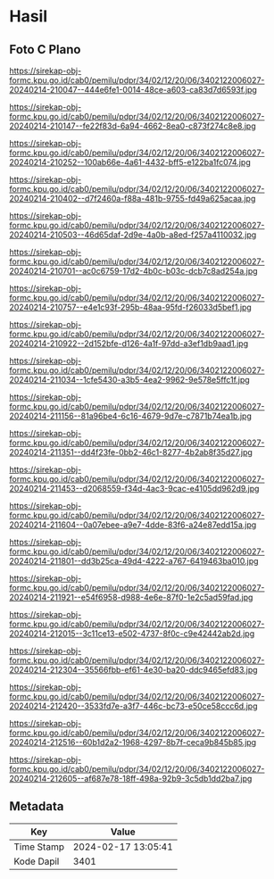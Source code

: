 # Hasil

## Foto C Plano

https://sirekap-obj-formc.kpu.go.id/cab0/pemilu/pdpr/34/02/12/20/06/3402122006027-20240214-210047--444e6fe1-0014-48ce-a603-ca83d7d6593f.jpg

https://sirekap-obj-formc.kpu.go.id/cab0/pemilu/pdpr/34/02/12/20/06/3402122006027-20240214-210147--fe22f83d-6a94-4662-8ea0-c873f274c8e8.jpg

https://sirekap-obj-formc.kpu.go.id/cab0/pemilu/pdpr/34/02/12/20/06/3402122006027-20240214-210252--100ab66e-4a61-4432-bff5-e122ba1fc074.jpg

https://sirekap-obj-formc.kpu.go.id/cab0/pemilu/pdpr/34/02/12/20/06/3402122006027-20240214-210402--d7f2460a-f88a-481b-9755-fd49a625acaa.jpg

https://sirekap-obj-formc.kpu.go.id/cab0/pemilu/pdpr/34/02/12/20/06/3402122006027-20240214-210503--46d65daf-2d9e-4a0b-a8ed-f257a4110032.jpg

https://sirekap-obj-formc.kpu.go.id/cab0/pemilu/pdpr/34/02/12/20/06/3402122006027-20240214-210701--ac0c6759-17d2-4b0c-b03c-dcb7c8ad254a.jpg

https://sirekap-obj-formc.kpu.go.id/cab0/pemilu/pdpr/34/02/12/20/06/3402122006027-20240214-210757--e4e1c93f-295b-48aa-95fd-f26033d5bef1.jpg

https://sirekap-obj-formc.kpu.go.id/cab0/pemilu/pdpr/34/02/12/20/06/3402122006027-20240214-210922--2d152bfe-d126-4a1f-97dd-a3ef1db9aad1.jpg

https://sirekap-obj-formc.kpu.go.id/cab0/pemilu/pdpr/34/02/12/20/06/3402122006027-20240214-211034--1cfe5430-a3b5-4ea2-9962-9e578e5ffc1f.jpg

https://sirekap-obj-formc.kpu.go.id/cab0/pemilu/pdpr/34/02/12/20/06/3402122006027-20240214-211156--81a96be4-6c16-4679-9d7e-c7871b74ea1b.jpg

https://sirekap-obj-formc.kpu.go.id/cab0/pemilu/pdpr/34/02/12/20/06/3402122006027-20240214-211351--dd4f23fe-0bb2-46c1-8277-4b2ab8f35d27.jpg

https://sirekap-obj-formc.kpu.go.id/cab0/pemilu/pdpr/34/02/12/20/06/3402122006027-20240214-211453--d2068559-f34d-4ac3-9cac-e4105dd962d9.jpg

https://sirekap-obj-formc.kpu.go.id/cab0/pemilu/pdpr/34/02/12/20/06/3402122006027-20240214-211604--0a07ebee-a9e7-4dde-83f6-a24e87edd15a.jpg

https://sirekap-obj-formc.kpu.go.id/cab0/pemilu/pdpr/34/02/12/20/06/3402122006027-20240214-211801--dd3b25ca-49d4-4222-a767-6419463ba010.jpg

https://sirekap-obj-formc.kpu.go.id/cab0/pemilu/pdpr/34/02/12/20/06/3402122006027-20240214-211921--e54f6958-d988-4e6e-87f0-1e2c5ad59fad.jpg

https://sirekap-obj-formc.kpu.go.id/cab0/pemilu/pdpr/34/02/12/20/06/3402122006027-20240214-212015--3c11ce13-e502-4737-8f0c-c9e42442ab2d.jpg

https://sirekap-obj-formc.kpu.go.id/cab0/pemilu/pdpr/34/02/12/20/06/3402122006027-20240214-212304--35566fbb-ef61-4e30-ba20-ddc9465efd83.jpg

https://sirekap-obj-formc.kpu.go.id/cab0/pemilu/pdpr/34/02/12/20/06/3402122006027-20240214-212420--3533fd7e-a3f7-446c-bc73-e50ce58ccc6d.jpg

https://sirekap-obj-formc.kpu.go.id/cab0/pemilu/pdpr/34/02/12/20/06/3402122006027-20240214-212516--60b1d2a2-1968-4297-8b7f-ceca9b845b85.jpg

https://sirekap-obj-formc.kpu.go.id/cab0/pemilu/pdpr/34/02/12/20/06/3402122006027-20240214-212605--af687e78-18ff-498a-92b9-3c5db1dd2ba7.jpg


## Metadata

| Key        | Value               |
| ---------- | ------------------- |
| Time Stamp | 2024-02-17 13:05:41 |
| Kode Dapil | 3401                |



